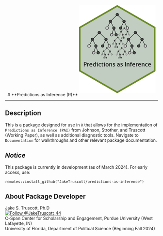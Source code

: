 

<div style="text-align: center;">
# **Predictions as Inference (R)**

  <img src="Misc/PAI_hex.png" alt="Predictions as Inference (R)" style="width: 50%; max-width: 300px; margin-bottom: 10px;" />
</div>
<hr style="margin-top: 10px; margin-bottom: 10px;">
     
## Description
This is a package designed for use in ```R``` that allows for the implementation of ``` Predictions as Inference (PAI) ``` from Johnson, Strother, and Truscott (Working Paper), as well as additional diagnostic tools. Navigate to ``` Documentation ``` for walkthroughs and other relevant package documentation.


## *Notice* 
This package is currently in development (as of March 2024). For early access, use:

```
remotes::install_github("JakeTruscott/predictions-as-inference")
```

## About Package Developer
  
Jake S. Truscott, Ph.D  
[![Follow @JakeTruscott_44](https://img.shields.io/twitter/follow/JakeTruscott_44?style=social)](https://twitter.com/JakeTruscott_44) <br> C-Span Center for Scholarship and Engagement, Purdue University (West Lafayette, IN) <br>
University of Florida, Department of Political Science (Beginning Fall 2024)

